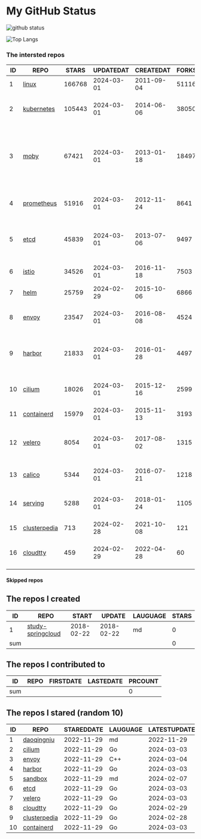 # My GitHub Status

<img src="https://github-readme-stats-1.yihong0618.vercel.app/api?username=daoqingniu&show_icons=true&&&hide_title=true&count_private=true" alt="github status" />

![Top Langs](https://github-readme-stats-1.yihong0618.vercel.app/api/top-langs/?username=daoqingniu&layout=compact)

<!--START_SECTION:github_repos-->
### The intersted repos
| ID |                              REPO                               | STARS  | UPDATEDAT  | CREATEDAT  | FORKSCOUNT |                                                DESCRIPTIONS                                                |
|----|-----------------------------------------------------------------|--------|------------|------------|------------|------------------------------------------------------------------------------------------------------------|
|  1 | [linux](https://github.com/torvalds/linux)                      | 166768 | 2024-03-01 | 2011-09-04 |      51116 | Linux kernel source tree                                                                                   |
|  2 | [kubernetes](https://github.com/kubernetes/kubernetes)          | 105443 | 2024-03-01 | 2014-06-06 |      38050 | Production-Grade Container Scheduling and Management                                                       |
|  3 | [moby](https://github.com/moby/moby)                            |  67421 | 2024-03-01 | 2013-01-18 |      18497 | The Moby Project - a collaborative project for the container ecosystem to assemble container-based systems |
|  4 | [prometheus](https://github.com/prometheus/prometheus)          |  51916 | 2024-03-01 | 2012-11-24 |       8641 | The Prometheus monitoring system and time series database.                                                 |
|  5 | [etcd](https://github.com/etcd-io/etcd)                         |  45839 | 2024-03-01 | 2013-07-06 |       9497 | Distributed reliable key-value store for the most critical data of a distributed system                    |
|  6 | [istio](https://github.com/istio/istio)                         |  34526 | 2024-03-01 | 2016-11-18 |       7503 | Connect, secure, control, and observe services.                                                            |
|  7 | [helm](https://github.com/helm/helm)                            |  25759 | 2024-02-29 | 2015-10-06 |       6866 | The Kubernetes Package Manager                                                                             |
|  8 | [envoy](https://github.com/envoyproxy/envoy)                    |  23547 | 2024-03-01 | 2016-08-08 |       4524 | Cloud-native high-performance edge/middle/service proxy                                                    |
|  9 | [harbor](https://github.com/goharbor/harbor)                    |  21833 | 2024-03-01 | 2016-01-28 |       4497 | An open source trusted cloud native registry project that stores, signs, and scans content.                |
| 10 | [cilium](https://github.com/cilium/cilium)                      |  18026 | 2024-03-01 | 2015-12-16 |       2599 | eBPF-based Networking, Security, and Observability                                                         |
| 11 | [containerd](https://github.com/containerd/containerd)          |  15979 | 2024-03-01 | 2015-11-13 |       3193 | An open and reliable container runtime                                                                     |
| 12 | [velero](https://github.com/vmware-tanzu/velero)                |   8054 | 2024-03-01 | 2017-08-02 |       1315 | Backup and migrate Kubernetes applications and their persistent volumes                                    |
| 13 | [calico](https://github.com/projectcalico/calico)               |   5344 | 2024-03-01 | 2016-07-21 |       1218 | Cloud native networking and network security                                                               |
| 14 | [serving](https://github.com/knative/serving)                   |   5288 | 2024-03-01 | 2018-01-24 |       1105 | Kubernetes-based, scale-to-zero, request-driven compute                                                    |
| 15 | [clusterpedia](https://github.com/clusterpedia-io/clusterpedia) |    713 | 2024-02-28 | 2021-10-08 |        121 | The Encyclopedia of Kubernetes clusters                                                                    |
| 16 | [cloudtty](https://github.com/cloudtty/cloudtty)                |    459 | 2024-02-29 | 2022-04-28 |         60 | A Friendly Kubernetes CloudShell (Web Terminal) !                                                          |



#### Skipped repos
<!--END_SECTION:github_repos-->

<!--START_SECTION:my_github-->
## The repos I created
| ID  |                                 REPO                                 |   START    |   UPDATE   | LAUGUAGE | STARS |
|-----|----------------------------------------------------------------------|------------|------------|----------|-------|
|   1 | [study-springcloud](https://github.com/daoqingniu/study-springcloud) | 2018-02-22 | 2018-02-22 | md       |     0 |
| sum |                                                                      |            |            |          |     0 |

## The repos I contributed to
| ID  | REPO | FIRSTDATE | LASTEDATE | PRCOUNT |
|-----|------|-----------|-----------|---------|
| sum |      |           |           |       0 |

## The repos I stared (random 10)
| ID |                              REPO                               | STAREDDATE | LAUGUAGE | LATESTUPDATE |
|----|-----------------------------------------------------------------|------------|----------|--------------|
|  1 | [daoqingniu](https://github.com/daoqingniu/daoqingniu)          | 2022-11-29 | md       | 2022-11-29   |
|  2 | [cilium](https://github.com/cilium/cilium)                      | 2022-11-29 | Go       | 2024-03-03   |
|  3 | [envoy](https://github.com/envoyproxy/envoy)                    | 2022-11-29 | C++      | 2024-03-04   |
|  4 | [harbor](https://github.com/goharbor/harbor)                    | 2022-11-29 | Go       | 2024-03-03   |
|  5 | [sandbox](https://github.com/cncf/sandbox)                      | 2022-11-29 | md       | 2024-02-07   |
|  6 | [etcd](https://github.com/etcd-io/etcd)                         | 2022-11-29 | Go       | 2024-03-03   |
|  7 | [velero](https://github.com/vmware-tanzu/velero)                | 2022-11-29 | Go       | 2024-03-03   |
|  8 | [cloudtty](https://github.com/cloudtty/cloudtty)                | 2022-11-29 | Go       | 2024-02-29   |
|  9 | [clusterpedia](https://github.com/clusterpedia-io/clusterpedia) | 2022-11-29 | Go       | 2024-02-28   |
| 10 | [containerd](https://github.com/containerd/containerd)          | 2022-11-29 | Go       | 2024-03-03   |

<!--END_SECTION:my_github-->
